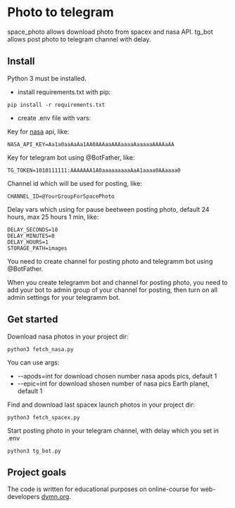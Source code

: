 # Photo to telegram

space_photo allows download photo from spacex and nasa API.
tg_bot allows post photo to telegram channel with delay.

## Install

Python 3 must be installed.

- install requirements.txt with pip:

```
pip install -r requirements.txt
```

- create .env file with vars:

Key for [nasa](https://api.nasa.gov/) api, like:
```
NASA_API_KEY=Aa1a0aaAaAa1AA0AAAaaAAAaaaaAaaaaaAAAAaAA
```

Key for telegram bot using @BotFather, like:
```
TG_TOKEN=1010111111:AAAAAAA1A0aaaaaaaaaAaA1aaaa0AAaaaa0
```

Channel id which will be used for posting, like:
```
CHANNEL_ID=@YourGroupForSpacePhoto
```

Delay vars which using for pause beetween posting photo, default 24 hours, max 25 hours 1 min, like:
```
DELAY_SECONDS=10
DELAY_MINUTES=0
DELAY_HOURS=1
STORAGE_PATH=images
```

You need to create channel for posting photo and telegramm bot using @BotFather.

When you create telegramm bot and channel for posting photo, you need to add your bot to admin group of your channel for posting, then turn on all admin settings for your telegramm bot.  

## Get started

Download nasa photos in your project dir:
```
python3 fetch_nasa.py
```
You can use args:
- --apods=int for download chosen number nasa apods pics, default 1
- --epic=int for download shosen number of nasa pics Earth planet, default 1

Find and download last spacex launch photos in your project dir:
```
python3 fetch_spacex.py
```

Start posting photo in your telegram channel, with delay which you set in .env
```
python3 tg_bot.py
```

## Project goals

The code is written for educational purposes on online-course for web-developers [dvmn.org](https://dvmn.org/).